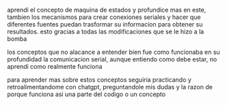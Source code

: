 aprendi el concepto de maquina de estados y profundice mas en este, tambien los mecanismos para crear conexiones seriales y hacer que diferentes
fuentes puedan trasformar su informacion para obtener su resultados. esto gracias a todas las modificaciones que se le hizo a la bomba

los conceptos que no alacance a entender bien fue como funcionaba en su profundidad la comunicacion serial, aunque entiendo como debe estar, no
aprendi como realmente funciona 

para aprender mas sobre estos conceptos seguiria practicando y retroalimentandome con chatgpt, preguntandole mis dudas y la razon de porque 
funciona asi una parte del codigo o un concepto
